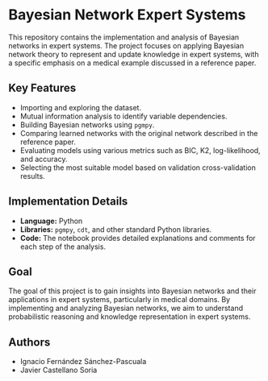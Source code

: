 # Bayesian Network Expert Systems
This repository contains the implementation and analysis of Bayesian networks in expert systems. The project focuses on applying Bayesian network theory to represent and update knowledge in expert systems, with a specific emphasis on a medical example discussed in a reference paper.

## Key Features
- Importing and exploring the dataset.
- Mutual information analysis to identify variable dependencies.
- Building Bayesian networks using `pgmpy`.
- Comparing learned networks with the original network described in the reference paper.
- Evaluating models using various metrics such as BIC, K2, log-likelihood, and accuracy.
- Selecting the most suitable model based on validation cross-validation results.

## Implementation Details
- **Language:** Python
- **Libraries:** `pgmpy`, `cdt`, and other standard Python libraries.
- **Code:** The notebook provides detailed explanations and comments for each step of the analysis.

## Goal
The goal of this project is to gain insights into Bayesian networks and their applications in expert systems, particularly in medical domains. By implementing and analyzing Bayesian networks, we aim to understand probabilistic reasoning and knowledge representation in expert systems.

## Authors
- Ignacio Fernández Sánchez-Pascuala
- Javier Castellano Soria
